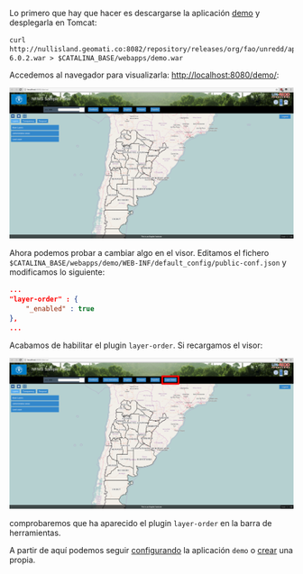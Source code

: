 Lo primero que hay que hacer es descargarse la aplicación [demo](http://nullisland.geomati.co:8082/repository/releases/org/fao/unredd/apps/demo/6.0.2/demo-6.0.2.war) y desplegarla en Tomcat:

```
curl http://nullisland.geomati.co:8082/repository/releases/org/fao/unredd/apps/demo/6.0.2/demo-6.0.2.war > $CATALINA_BASE/webapps/demo.war
```

Accedemos al navegador para visualizarla: [http://localhost:8080/demo/](http://localhost:8080/demo/):

<a target="_blank" href="../images/demo.png">![](images/demo.png)</a>

Ahora podemos probar a cambiar algo en el visor. Editamos el fichero `$CATALINA_BASE/webapps/demo/WEB-INF/default_config/public-conf.json` y modificamos lo siguiente:

```json
...
"layer-order" : {
	"_enabled" : true
},
...
```

Acabamos de habilitar el plugin `layer-order`. Si recargamos el visor:

<a target="_blank" href="../images/demo_layer-order.png">![](images/demo_layer-order.png)</a>

comprobaremos que ha aparecido el plugin `layer-order` en la barra de herramientas.

A partir de aquí podemos seguir [configurando](config.md) la aplicación `demo` o [crear](create.md) una propia.


